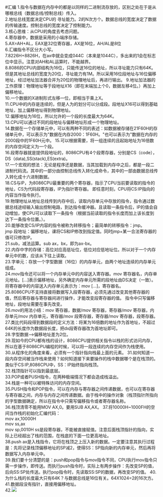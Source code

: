 ﻿﻿﻿﻿﻿﻿﻿﻿﻿﻿﻿﻿﻿﻿﻿﻿﻿﻿﻿﻿﻿﻿﻿﻿﻿#汇编1.指令与数据在内存中的都是以同样的二进制流存放的，区别之处在于是从哪根总线（数据总线/控制总线）传入。  2.地址总线宽度决定CPU的 寻址能力。2的N次方个。数据总线的宽度决定了数据的传输速度。控制总线的宽度决定了控制能力。  3.核心思维：从CPU的角度去考虑问题。  4.寄存器中，数据是采用的小端序存储。  5.AX=AH+AL，EAX是32位寄存器，AX是16位，AH/AL是8位  6.汇编指令不区分大小写。  7.8226H+8826H，在ax中就会变成044C（本来是1044C），多出来的1会在标志位中显示。注意对AH和AL运算时，不能越界。  8.8086的CPU内部结构为16位，只能传送16位的地址，所以寻址能力只有64K。但是其地址总线的宽度为20位，寻址能力有1M。所以采用16位段地址与16位偏移地址，经过地址加法器合并为20位的物理地址后，再进行输出。9.地址加法器的工作原理：物理地址等于段地址X16（即在末端加上个0，数据左移4位。）再加上偏移地址。  10.一个数据的X进制形式左移一位，即相当于乘上X。  11.CPU中的内存是连续的，但是人为的划分可以分成段。段地址X16可以得到基础地址，加上偏移地址得到物理地址。  12.偏移地址为16位，所以允许的一个段的长度最大为64K。   13.CPU可以通过不同的段地址与偏移地址形成一个物理地址。   14.数据在一个存储单元中，可以有两种不同的表述：如数据被存储在21F60H的存储单元中，可以表示为"数据在内存2000：1F60H。"也可以表示为"数据在内存的2000段中的1F60H元中。15.可以根据需要，将一组连续的且起始地址为16倍数的内存空间定义为一个段。  16.段寄存器就是提供段地址的，8086CPU有4个段寄存器，分别是CS（code），DS（data),SS(stack),ES(extra)。  17.一个宏观的想法：无论是程序还是数据，当其加载到内存中之后，都是一段二进制代码流。其中的一部分由控制总线传入转化成命令，其中的一部由数据总线传入转化成十六进制数据。  18.CS与IP，为8086CPU最重要的两个寄存器，指示了CPU当前要读取的指令的地址，CS为代码段寄存器，IP为指针寄存器。  即任意时刻，CPU将CS:IP指向的内容当作指令执行。  19.物理地址从地址总线传到内存中后，读取内存单元中存放的指令，指令通过数据总线途经输入输出控制电路，到达指令缓冲器。且读取一条指令后，IP的值会自动增加，使CPU可以读取下一条指令（根据当前读取的指令长度而加上该长度到达下一条指令位置。）。  20.能够改变CS/IP内容的指令被称为转移指令；最简单的转移指令：jmp。  jmp 段地址：偏移地址，课将CS和IP修改到指定值。同时jmp+某一合法寄存器的值可只修改IP。    21.sub，减法运算。sub ax，bx，即为ax-bx。  22.内存中字的存储：高位对应高低址位，低位对应低地址位。所以对于一个内存单元中的数，应该从下往上读取。  23.字单元：存放一个字型数据（16位）的内存单元，由两个地址连续的内存单元组成。  24.mov指令还可以将一个内存单元中的内容送入寄存器。mov 寄存器名，内存单元地址。[...]表示偏移地址，另外确定内存单元所需的段地址由DS决定（一致）。将寄存器中的内容送入内存单元表示为：mov [...]，寄存器名。  25.8086CPU不支持直接将数据写入段寄存器，必须先通过改变其他寄存器的值，然后寄存器与寄存器间进行操作，才能改变段寄存器的值。  指令中只写偏移地址，段地址需要在事先改变。  26.mov的用法小结：mov 寄存器，数据/mov 寄存器，寄存器/mov 寄存器，内存单元/mov 内存单元，寄存器/mov 段寄存器，寄存器/mov 寄存器，段寄存器。  27.类比代码段得到数据段的定义方法：将某为16倍数的地址作为首地址，不超过64K的长度作为数据段长度，把dx段寄存器改为首地址即可。  28.字型数据-->偏移地址差为2位。  29.现如今的CPU都有栈的设计，8086CPU提供相关指令以栈的形式访问内存，所以在基于8086CPU编程的时候，可以将一段连续的内存空间作为栈使用。  30.从程序化的角度来看，必须有一个指针指向栈最上面的元素。31.如何知道一段内存空间被当作栈来使用？如何知道接下来要操作的栈中数据哪个是在栈顶的。类似于CS:IP,8086CPU中，SS：IP始终指向栈顶。  32.栈顶指针可以指到最底层。  33.POP或者PUSH指令，在两种极端情况下都会造成栈溢出。  34.栈是一种可以被特殊访问的内存空间。  35.PUSH指令和POP指令，可以在内存与寄存器之间传递数据，也可以在寄存器与寄存器之间，内存与内存之间传递数据。由于栈中的操作对象（栈顶指针所指向的字型数据确定，所以在指令中只需写偏移指令或者寄存器名称。  36.栈顶清零不能用MOV AX,0。要用SUB AX,AX。37.将10000H~1000FH的空间当作栈的初始化汇编代码：  mov ax,10000H  mov ss,ax  mov sp,0010Hss是段寄存器，不能被直接赋值。注意后面栈顶指针的指向，实际上已经超出了栈的范围，在栈底的下面一位更高地址。  38.push ax是入栈指令，它将在栈顶之上压入新的数据。一定要注意其执行过程是：先将记录栈顶偏移地址的SP减2，使得SS：SP指向新的内存单元，然后再将数据写入内存单元中。  39.我们要十分清楚的是：push和pop指令与mov指令不同，CPU执行mov指令只需一步操作，即传送。而执行push指令时，实际上有两步操作：先改变SP的值，后向SS:SP处传送。执行pop指令时，先读取SS:SP的数据，再改变SP的值。40.为什么栈的长度最大只有64K？与数据总线是16位有关。64X1024=2的16次方。  41.数据段没有指针，直接用偏移地址。  42.![](https://github.com/Hy0uka/Warehouse/blob/master/%E6%A0%88.png?raw=true)  